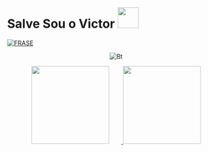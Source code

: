 # Salve Sou o Victor&nbsp;<a href="Hey"><img src="https://raw.githubusercontent.com/TOXIC-DEVIL/TOXIC-DEVIL/TOXIC-DEVIL-OFFICIAL/media/Hi.gif" width="48px"></a>

[![FRASE](https://readme-typing-svg.herokuapp.com?font=&color=%2331F7EA&center=true&lines=BEM-VINDO+AO+MEU+GITHUB;HI%2Ceu+sou+iam.mattosz;Github+Tool+Maker;Simple+Application+Developer;OBRIGADO+POR+VISITAR+MEU+GITHUB)](https://git.io/typing-svg) <br> 

<p align="center"><img src="https://user-images.githubusercontent.com/49580304/110319833-47367180-7fc4-11eb-87a7-392509eca9d7.gif" alt="Bt">
<div align="center">
  <a href="https://github.com/victormattos564/">
  <img height="180em" src="https://github-readme-stats.vercel.app/api?username=victormattos564&show_icons=true&theme=great-gatsby&include_all_commits=true&count_private=true" style="margin-right: 2em" />
  <img height="180em" src="https://github-readme-stats.vercel.app/api/top-langs/?username=victormattos564&layout=compact&langs_count=7&theme=great-gatsby"/>
</div>

